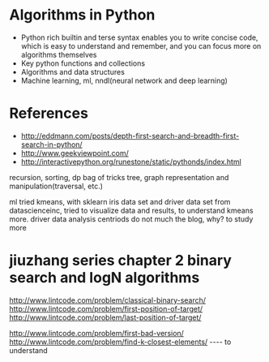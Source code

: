 Algorithms in Python
==========================
- Python rich builtin and terse syntax enables you to write concise code, which is easy to understand and remember, and you can focus more on algorithms themselves
- Key python functions and collections
- Algorithms and data structures
- Machine learning, ml, nndl(neural network and deep learning) 

References
==========
- http://eddmann.com/posts/depth-first-search-and-breadth-first-search-in-python/
- http://www.geekviewpoint.com/
- http://interactivepython.org/runestone/static/pythonds/index.html

recursion, sorting, dp bag of tricks
tree, graph representation and manipulation(traversal, etc.)

ml tried kmeans, with sklearn iris data set and driver data set from datascienceinc, tried to visualize data and results, to understand kmeans more. driver data analysis centriods do not much the blog, why?  to study more

jiuzhang series
chapter 2 binary search and logN algorithms
===========================================
http://www.lintcode.com/problem/classical-binary-search/
http://www.lintcode.com/problem/first-position-of-target/
http://www.lintcode.com/problem/last-position-of-target/

http://www.lintcode.com/problem/first-bad-version/
http://www.lintcode.com/problem/find-k-closest-elements/ ---- to understand
